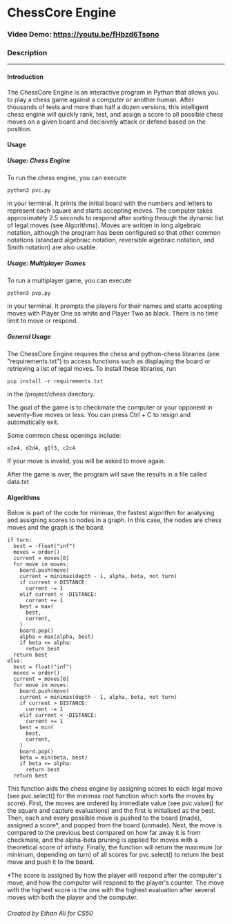 # ChessCore Engine
### Video Demo: https://youtu.be/fHbzd6Tsono
### Description
----------
#### Introduction

The ChessCore Engine is an interactive program in Python that allows you to play a chess game against a computer or another human. After thousands of tests and more than half a dozen versions, this intelligent chess engine will quickly rank, test, and assign a score to all possible chess moves on a given board and decisively attack or defend based on the position.

#### Usage

##### Usage: Chess Engine

To run the chess engine, you can execute
```
python3 pvc.py
```
in your terminal. It prints the initial board with the numbers and letters to represent each square and starts accepting moves. The computer takes approximately 2.5 seconds to respond after sorting through the dynamic list of legal moves (see Algorithms). Moves are written in long algebraic notation, although the program has been configured so that other common notations (standard algebraic notation, reversible algebraic notation, and Smith notation) are also usable. 

##### Usage: Multiplayer Games

To run a multiplayer game, you can execute
```
python3 pvp.py
```
in your terminal. It prompts the players for their names and starts accepting moves with Player One as white and Player Two as black. There is no time limit to move or respond.

##### General Usage

The ChessCore Engine requires the chess and python-chess libraries (see "requirements.txt") to access functions such as displaying the board or retrieving a list of legal moves. To install these libraries, run
```
pip install -r requirements.txt
```
in the /project/chess directory.

The goal of the game is to checkmate the computer or your opponent in seventy-five moves or less. You can press Ctrl + C to resign and automatically exit. 

Some common chess openings include:
```
e2e4, d2d4, g1f3, c2c4
```
If your move is invalid, you will be asked to move again.

After the game is over, the program will save the results in a file called data.txt 

#### Algorithms

Below is part of the code for minimax, the fastest algorithm for analysing and assigning scores to nodes in a graph. In this case, the nodes are chess moves and the graph is the board. 
```
if turn:
  best = -float("inf")
  moves = order()
  current = moves[0]
  for move in moves:
    board.push(move)
    current = minimax(depth - 1, alpha, beta, not turn)
    if current > DISTANCE:
      current -= 1
    elif current < -DISTANCE:
      current += 1
    best = max(
      best,
      current,
    )
    board.pop()
    alpha = max(alpha, best)
    if beta <= alpha:
      return best
  return best
else:
  best = float("inf")
  moves = order()
  current = moves[0]
  for move in moves:
    board.push(move)
    current = minimax(depth - 1, alpha, beta, not turn)
    if current > DISTANCE:
      current -= 1
    elif current < -DISTANCE:
      current += 1
    best = min(
      best,
      current,
    )
    board.pop()
    beta = min(beta, best)
    if beta <= alpha:
      return best
  return best
```
This function aids the chess engine by assigning scores to each legal move (see pvc.select() for the minimax root function which sorts the moves by score). First, the moves are ordered by immediate value (see pvc.value() for the square and capture evaluations) and the first is initialised as the best. Then, each and every possible move is pushed to the board (made), assigned a score*, and popped from the board (unmade). Next, the move is compared to the previous best compared on how far away it is from checkmate, and the alpha-beta pruning is applied for moves with a theoretical score of infinity. Finally, the function will return the maximum (or minimum, depending on turn) of all scores for pvc.select() to return the best move and push it to the board.

*The score is assigned by how the player will respond after the computer's move, and how the computer will respond to the player's counter. The move with the highest score is the one with the highest evaluation after several moves with both the player and the computer.

###### Created by Ethan Ali for CS50
